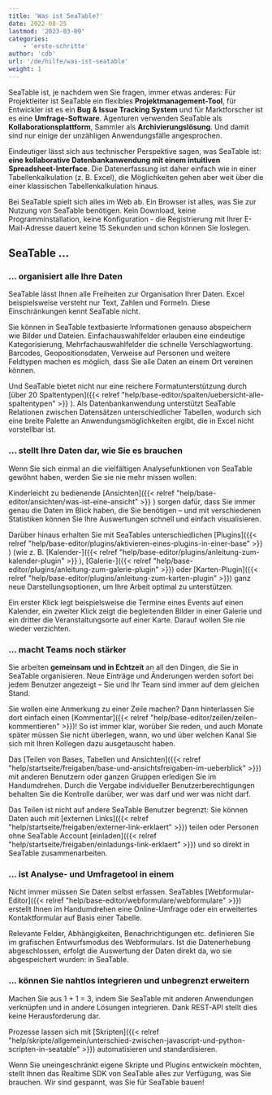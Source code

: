 ```yaml
---
title: 'Was ist SeaTable?'
date: 2022-08-25
lastmod: '2023-03-09'
categories:
    - 'erste-schritte'
author: 'cdb'
url: '/de/hilfe/was-ist-seatable'
weight: 1
---
```


SeaTable ist, je nachdem wen Sie fragen, immer etwas anderes: Für Projektleiter ist SeaTable ein flexibles **Projektmanagement-Tool**, für Entwickler ist es ein **Bug & Issue Tracking System** und für Marktforscher ist es eine **Umfrage-Software**. Agenturen verwenden SeaTable als **Kollaborationsplattform**, Sammler als **Archivierungslösung**. Und damit sind nur einige der unzähligen Anwendungsfälle angesprochen.

Eindeutiger lässt sich aus technischer Perspektive sagen, was SeaTable ist: **eine kollaborative Datenbankanwendung mit einem intuitiven Spreadsheet-Interface**. Die Datenerfassung ist daher einfach wie in einer Tabellenkalkulation (z. B. Excel), die Möglichkeiten gehen aber weit über die einer klassischen Tabellenkalkulation hinaus.

Bei SeaTable spielt sich alles im Web ab. Ein Browser ist alles, was Sie zur Nutzung von SeaTable benötigen. Kein Download, keine Programminstallation, keine Konfiguration - die Registrierung mit Ihrer E-Mail-Adresse dauert keine 15 Sekunden und schon können Sie loslegen.

## SeaTable ...

### ... organisiert alle Ihre Daten

SeaTable lässt Ihnen alle Freiheiten zur Organisation Ihrer Daten. Excel beispielsweise versteht nur Text, Zahlen und Formeln. Diese Einschränkungen kennt SeaTable nicht.

Sie können in SeaTable textbasierte Informationen genauso abspeichern wie Bilder und Dateien. Einfachauswahlfelder erlauben eine eindeutige Kategorisierung, Mehrfachauswahlfelder die schnelle Verschlagwortung. Barcodes, Geopositionsdaten, Verweise auf Personen und weitere Feldtypen machen es möglich, dass Sie alle Daten an einem Ort vereinen können.

Und SeaTable bietet nicht nur eine reichere Formatunterstützung durch [über 20 Spaltentypen]({{< relref "help/base-editor/spalten/uebersicht-alle-spaltentypen" >}}
). Als Datenbankanwendung unterstützt SeaTable Relationen zwischen Datensätzen unterschiedlicher Tabellen, wodurch sich eine breite Palette an Anwendungsmöglichkeiten ergibt, die in Excel nicht vorstellbar ist.

### ... stellt Ihre Daten dar, wie Sie es brauchen

Wenn Sie sich einmal an die vielfältigen Analysefunktionen von SeaTable gewöhnt haben, werden Sie sie nie mehr missen wollen:

Kinderleicht zu bedienende [Ansichten]({{< relref "help/base-editor/ansichten/was-ist-eine-ansicht" >}}
) sorgen dafür, dass Sie immer genau die Daten im Blick haben, die Sie benötigen – und mit verschiedenen Statistiken können Sie Ihre Auswertungen schnell und einfach visualisieren.

Darüber hinaus erhalten Sie mit SeaTables unterschiedlichen [Plugins]({{< relref "help/base-editor/plugins/aktivieren-eines-plugins-in-einer-base" >}}
) (wie z. B. [Kalender-]({{< relref "help/base-editor/plugins/anleitung-zum-kalender-plugin" >}}
), [Galerie-]({{< relref "help/base-editor/plugins/anleitung-zum-galerie-plugin" >}}) oder [Karten-Plugin]({{< relref "help/base-editor/plugins/anleitung-zum-karten-plugin" >}}) ganz neue Darstellungsoptionen, um Ihre Arbeit optimal zu unterstützen.

Ein erster Klick legt beispielsweise die Termine eines Events auf einen Kalender, ein zweiter Klick zeigt die begleitenden Bilder in einer Galerie und ein dritter die Veranstaltungsorte auf einer Karte. Darauf wollen Sie nie wieder verzichten.

### ... macht Teams noch stärker

Sie arbeiten **gemeinsam und in Echtzeit** an all den Dingen, die Sie in SeaTable organisieren. Neue Einträge und Änderungen werden sofort bei jedem Benutzer angezeigt – Sie und Ihr Team sind immer auf dem gleichen Stand.

Sie wollen eine Anmerkung zu einer Zeile machen? Dann hinterlassen Sie dort einfach einen [Kommentar]({{< relref "help/base-editor/zeilen/zeilen-kommentieren" >}})! So ist immer klar, worüber Sie reden, und auch Monate später müssen Sie nicht überlegen, wann, wo und über welchen Kanal Sie sich mit Ihren Kollegen dazu ausgetauscht haben.

Das [Teilen von Bases, Tabellen und Ansichten]({{< relref "help/startseite/freigaben/base-und-ansichtsfreigaben-im-ueberblick" >}}) mit anderen Benutzern oder ganzen Gruppen erledigen Sie im Handumdrehen. Durch die Vergabe individueller Benutzerberechtigungen behalten Sie die Kontrolle darüber, wer was darf und wer was nicht darf.

Das Teilen ist nicht auf andere SeaTable Benutzer begrenzt: Sie können Daten auch mit [externen Links]({{< relref "help/startseite/freigaben/externer-link-erklaert" >}}) teilen oder Personen ohne SeaTable Account [einladen]({{< relref "help/startseite/freigaben/einladungs-link-erklaert" >}}) und so direkt in SeaTable zusammenarbeiten.

### ... ist Analyse- und Umfragetool in einem

Nicht immer müssen Sie Daten selbst erfassen. SeaTables [Webformular-Editor]({{< relref "help/base-editor/webformulare/webformulare" >}}) erstellt Ihnen im Handumdrehen eine Online-Umfrage oder ein erweitertes Kontaktformular auf Basis einer Tabelle.

Relevante Felder, Abhängigkeiten, Benachrichtigungen etc. definieren Sie im grafischen Entwurfsmodus des Webformulars. Ist die Datenerhebung abgeschlossen, erfolgt die Auswertung der Daten direkt da, wo sie abgespeichert wurden: in SeaTable.

### ... können Sie nahtlos integrieren und unbegrenzt erweitern

Machen Sie aus 1 + 1 = 3, indem Sie SeaTable mit anderen Anwendungen verknüpfen und in andere Lösungen integrieren. Dank REST-API stellt dies keine Herausforderung dar.

Prozesse lassen sich mit [Skripten]({{< relref "help/skripte/allgemein/unterschied-zwischen-javascript-und-python-scripten-in-seatable" >}}) automatisieren und standardisieren.

Wenn Sie uneingeschränkt eigene Skripte und Plugins entwickeln möchten, stellt Ihnen das Realtime SDK von SeaTable alles zur Verfügung, was Sie brauchen. Wir sind gespannt, was Sie für SeaTable bauen!
